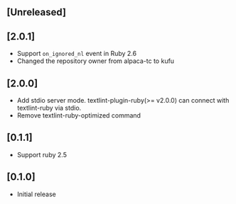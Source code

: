 ## [Unreleased]

## [2.0.1]

- Support `on_ignored_nl` event in Ruby 2.6
- Changed the repository owner from alpaca-tc to kufu

## [2.0.0]

- Add stdio server mode. textlint-plugin-ruby(>= v2.0.0) can connect with textlint-ruby via stdio.
- Remove textlint-ruby-optimized command

## [0.1.1]

- Support ruby 2.5

## [0.1.0]

- Initial release
